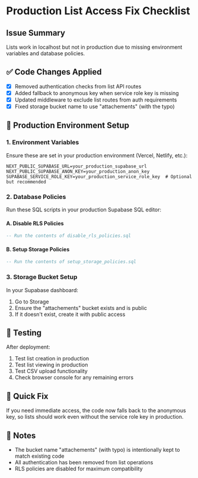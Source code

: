 # Production List Access Fix Checklist

## Issue Summary
Lists work in localhost but not in production due to missing environment variables and database policies.

## ✅ Code Changes Applied
- [x] Removed authentication checks from list API routes
- [x] Added fallback to anonymous key when service role key is missing
- [x] Updated middleware to exclude list routes from auth requirements
- [x] Fixed storage bucket name to use "attachements" (with the typo)

## 🔧 Production Environment Setup

### 1. Environment Variables
Ensure these are set in your production environment (Vercel, Netlify, etc.):

```env
NEXT_PUBLIC_SUPABASE_URL=your_production_supabase_url
NEXT_PUBLIC_SUPABASE_ANON_KEY=your_production_anon_key
SUPABASE_SERVICE_ROLE_KEY=your_production_service_role_key  # Optional but recommended
```

### 2. Database Policies
Run these SQL scripts in your production Supabase SQL editor:

#### A. Disable RLS Policies
```sql
-- Run the contents of disable_rls_policies.sql
```

#### B. Setup Storage Policies  
```sql
-- Run the contents of setup_storage_policies.sql
```

### 3. Storage Bucket Setup
In your Supabase dashboard:
1. Go to Storage
2. Ensure the "attachements" bucket exists and is public
3. If it doesn't exist, create it with public access

## 🧪 Testing
After deployment:
1. Test list creation in production
2. Test list viewing in production
3. Test CSV upload functionality
4. Check browser console for any remaining errors

## 🚨 Quick Fix
If you need immediate access, the code now falls back to the anonymous key, so lists should work even without the service role key in production.

## 📝 Notes
- The bucket name "attachements" (with typo) is intentionally kept to match existing code
- All authentication has been removed from list operations
- RLS policies are disabled for maximum compatibility
